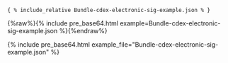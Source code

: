 ~~~
{ % include_relative Bundle-cdex-electronic-sig-example.json % }
~~~

{%raw%}{% include pre_base64.html example=Bundle-cdex-electronic-sig-example.json %}{%endraw%}

{% include pre_base64.html example_file="Bundle-cdex-electronic-sig-example.json" %}
